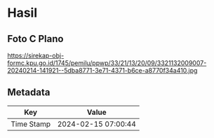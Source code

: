 # Hasil

## Foto C Plano

https://sirekap-obj-formc.kpu.go.id/1745/pemilu/ppwp/33/21/13/20/09/3321132009007-20240214-141921--5dba8771-3e71-4371-b6ce-a8770f34a410.jpg


## Metadata

| Key        | Value               |
| ---------- | ------------------- |
| Time Stamp | 2024-02-15 07:00:44 |



